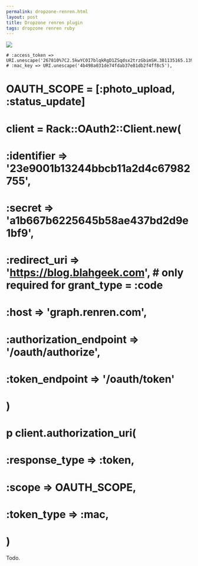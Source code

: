 ```yaml
---
permalink: dropzone-renren.html
layout: post
title: Dropzone renren plugin
tags: dropzone renren ruby
---
```


![](/images/renren-logo.png)


    # :access_token => URI.unescape('267810%7C2.5kwYC0I7blqkRgD1ZSqdsx2trzGbimSH.381135165.1399467219921'),
    # :mac_key => URI.unescape('4b498a031de74fdab37e81db2f4ff8c5'),

# OAUTH_SCOPE = [:photo_upload, :status_update]
 
# client = Rack::OAuth2::Client.new(
#   :identifier => '23e9001b13244bbcb11a2d4c67982755',
#   :secret => 'a1b667b6225645b58ae437bd2d9e1bf9',
#   :redirect_uri => 'https://blog.blahgeek.com', # only required for grant_type = :code
#   :host => 'graph.renren.com',
#   :authorization_endpoint => '/oauth/authorize',
#   :token_endpoint => '/oauth/token'
# )
 
# p client.authorization_uri(
#   :response_type => :token,
#   :scope => OAUTH_SCOPE, 
#   :token_type => :mac,
# )




Todo.
